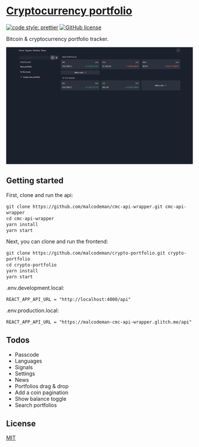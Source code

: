 # [Cryptocurrency portfolio](https://price.surge.sh)

[![code style: prettier](https://img.shields.io/badge/code_style-prettier-ff69b4.svg)](https://github.com/prettier/prettier)
[![GitHub license](https://img.shields.io/badge/license-MIT-blue.svg)](https://github.com/malcodeman/crypto-portfolio/blob/master/LICENSE)

Bitcoin & cryptocurrency portfolio tracker.

![Screenshot](readme/screenshot.png)

## Getting started

First, clone and run the api:

```
git clone https://github.com/malcodeman/cmc-api-wrapper.git cmc-api-wrapper
cd cmc-api-wrapper
yarn install
yarn start
```

Next, you can clone and run the frontend:

```
git clone https://github.com/malcodeman/crypto-portfolio.git crypto-portfolio
cd crypto-portfolio
yarn install
yarn start
```

.env.development.local:

```
REACT_APP_API_URL = "http://localhost:4000/api"
```

.env.production.local:

```
REACT_APP_API_URL = "https://malcodeman-cmc-api-wrapper.glitch.me/api"
```

## Todos

- Passcode
- Languages
- Signals
- Settings
- News
- Portfolios drag & drop
- Add a coin pagination
- Show balance toggle
- Search portfolios

## License

[MIT](./LICENSE)
